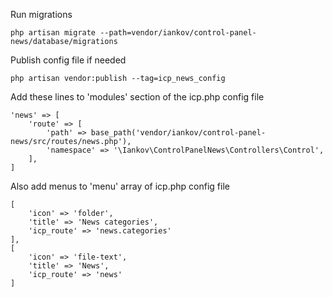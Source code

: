 Run migrations
```
php artisan migrate --path=vendor/iankov/control-panel-news/database/migrations
```

Publish config file if needed
```
php artisan vendor:publish --tag=icp_news_config
```

Add these lines to 'modules' section of the icp.php config file
```
'news' => [
    'route' => [
        'path' => base_path('vendor/iankov/control-panel-news/src/routes/news.php'),
        'namespace' => '\Iankov\ControlPanelNews\Controllers\Control',
    ],
]
``` 

Also add menus to 'menu' array of icp.php config file
```
[
    'icon' => 'folder',
    'title' => 'News categories',
    'icp_route' => 'news.categories'
],
[
    'icon' => 'file-text',
    'title' => 'News',
    'icp_route' => 'news'
]
```